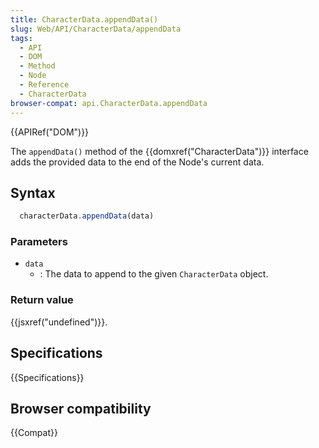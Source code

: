 ```yaml
---
title: CharacterData.appendData()
slug: Web/API/CharacterData/appendData
tags:
  - API
  - DOM
  - Method
  - Node
  - Reference
  - CharacterData
browser-compat: api.CharacterData.appendData
---
```

{{APIRef("DOM")}}

The `appendData()` method of the {{domxref("CharacterData")}}
interface adds the provided data to the end of the Node's current data.

## Syntax

```js
  characterData.appendData(data)
```

### Parameters

- `data`
  - : The data to append to the given `CharacterData` object.

### Return value

{{jsxref("undefined")}}.

## Specifications

{{Specifications}}

## Browser compatibility

{{Compat}}
